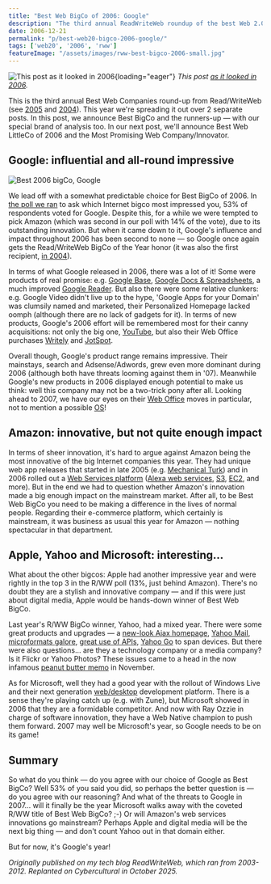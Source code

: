 ```yaml
---
title: "Best Web BigCo of 2006: Google"
description: "The third annual ReadWriteWeb roundup of the best Web 2.0 companies. Starting this year, I seperated it into two posts: best big company, and best little company plus most promising startup."
date: 2006-12-21
permalink: "p/best-web20-bigco-2006-google/"
tags: ['web20', '2006', 'rww']
featureImage: "/assets/images/rww-best-bigco-2006-small.jpg"
---
```


![This post as it looked in 2006](/assets/images/rww-best-bigco-2006-large.jpg){loading="eager"}
*This post [as it looked in 2006](https://web.archive.org/web/20070129141438/http://www.readwriteweb.com/archives/google_best_web_bigco_2006.php).*

This is the third annual Best Web Companies round-up from Read/WriteWeb (see [2005](/p/best-web20-companies-2005/) and [2004](/p/best-web20-companies-2004/)). This year we're spreading it out over 2 separate posts. In this post, we announce Best BigCo and the runners-up — with our special brand of analysis too. In our next post, we'll announce Best Web LittleCo of 2006 and the Most Promising Web Company/Innovator.

Google: influential and all-round impressive
--------------------------------------------

![Best 2006 bigCo, Google](/assets/images/rww-bestbigco06.jpg)

We lead off with a somewhat predictable choice for Best BigCo of 2006. In [the poll we ran](https://web.archive.org/web/20070102094149/http://www.readwriteweb.com/archives/poll_best_internet_bigco_2006.php) to ask which Internet bigco most impressed you, 53% of respondents voted for Google. Despite this, for a while we were tempted to pick Amazon (which was second in our poll with 14% of the vote), due to its outstanding innovation. But when it came down to it, Google's influence and impact throughout 2006 has been second to none — so Google once again gets the Read/WriteWeb BigCo of the Year honor (it was also the first recipient, [in 2004](https://web.archive.org/web/20070102094149/http://www.readwriteweb.com/archives/best_web_20_com.php)).

In terms of what Google released in 2006, there was a lot of it! Some were products of real promise: e.g. [Google Base](https://web.archive.org/web/20070102094149/http://www.readwriteweb.com/archives/google_base_beg.php), [Google Docs & Spreadsheets](https://web.archive.org/web/20070102094149/http://www.readwriteweb.com/archives/google_docs_spreadsheets.php), a much improved [Google Reader](https://web.archive.org/web/20070102094149/http://www.readwriteweb.com/archives/google_reader_redesign.php). But also there were some relative clunkers: e.g. Google Video didn't live up to the hype, 'Google Apps for your Domain' was clumsily named and marketed, their Personalized Homepage lacked oomph (although there are no lack of gadgets for it). In terms of new products, Google's 2006 effort will be remembered most for their canny acquisitions: not only the big one, [YouTube](https://web.archive.org/web/20070102094149/http://www.readwriteweb.com/archives/google_buys_youtube.php), but also their Web Office purchases [Writely](https://web.archive.org/web/20070102094149/http://www.readwriteweb.com/archives/google_acquires.php) and [JotSpot](https://web.archive.org/web/20070102094149/http://www.readwriteweb.com/archives/google_acquires_jotspot.php).

Overall though, Google's product range remains impressive. Their mainstays, search and Adsense/Adwords, grew even more dominant during 2006 (although both have threats looming against them in '07). Meanwhile Google's new products in 2006 displayed enough potential to make us think: well this company may not be a two-trick pony after all. Looking ahead to 2007, we have our eyes on their [Web Office](https://web.archive.org/web/20070102094149/http://www.readwriteweb.com/archives/google_calendar.php) moves in particular, not to mention a possible [OS](https://web.archive.org/web/20070102094149/http://www.readwriteweb.com/archives/googleos_linus_torvalds.php)!

Amazon: innovative, but not quite enough impact
-----------------------------------------------

In terms of sheer innovation, it's hard to argue against Amazon being the most innovative of the big Internet companies this year. They had unique web app releases that started in late 2005 (e.g. [Mechanical Turk](https://web.archive.org/web/20070102094149/http://www.readwriteweb.com/archives/top_ten_web_20.php)) and in 2006 rolled out a [Web Services platform](https://web.archive.org/web/20070102094149/http://www.readwriteweb.com/archives/amazon_webos.php) ([Alexa web services](https://web.archive.org/web/20070102094149/http://www.readwriteweb.com/archives/alexa_turned_in.php), [S3](https://web.archive.org/web/20070102094149/http://www.amazon.com/Web-Services-AWS-home-page/b/ref=sc_fe_l_2/102-9464195-2091365?ie=UTF8&node=15763381&no=3435361&me=A36L942TSJ2AJA), [EC2](https://web.archive.org/web/20070102094149/http://www.readwriteweb.com/archives/amazon_ec2.php), and more). But in the end we had to question whether Amazon's innovation made a big enough impact on the mainstream market. After all, to be Best Web BigCo you need to be making a difference in the lives of normal people. Regarding their e-commerce platform, which certainly is mainstream, it was business as usual this year for Amazon — nothing spectacular in that department.

Apple, Yahoo and Microsoft: interesting...
------------------------------------------

What about the other bigcos: Apple had another impressive year and were rightly in the top 3 in the R/WW poll (13%, just behind Amazon). There's no doubt they are a stylish and innovative company — and if this were just about digital media, Apple would be hands-down winner of Best Web BigCo.

Last year's R/WW BigCo winner, Yahoo, had a mixed year. There were some great products and upgrades — a [new-look Ajax homepage](https://web.archive.org/web/20070102094149/http://www.readwriteweb.com/archives/exclusive_new_y.php), [Yahoo Mail](https://web.archive.org/web/20070102094149/http://www.readwriteweb.com/archives/yahoo_mail_beta_interview_ethan_diamond.php), [microformats galore](https://web.archive.org/web/20070102094149/http://www.readwriteweb.com/archives/yahoo_does_micr.php), [great use of APIs](https://web.archive.org/web/20070102094149/http://www.readwriteweb.com/archives/yahoo_ups_the_a.php), [Yahoo Go](https://web.archive.org/web/20070102094149/http://www.readwriteweb.com/archives/yahoo_go_a_port.php) to span devices. But there were also questions... are they a technology company or a media company? Is it Flickr or Yahoo Photos? These issues came to a head in the now infamous [peanut butter memo](https://web.archive.org/web/20070102094149/http://www.readwriteweb.com/archives/yahoo_time_to_kill_off_web20_brands.php) in November.

As for Microsoft, well they had a good year with the rollout of Windows Live and their next generation [web/desktop](https://web.archive.org/web/20070102094149/http://www.readwriteweb.com/archives/times_reader_screenshots.php) development platform. There is a sense they're playing catch up (e.g. with Zune), but Microsoft showed in 2006 that they are a formidable competitor. And now with Ray Ozzie in charge of software innovation, they have a Web Native champion to push them forward. 2007 may well be Microsoft's year, so Google needs to be on its game!

Summary
-------

So what do you think — do you agree with our choice of Google as Best BigCo? Well 53% of you said you did, so perhaps the better question is — do you agree with our reasoning? And what of the threats to Google in 2007... will it finally be the year Microsoft walks away with the coveted R/WW title of Best Web BigCo? ;-&#41; Or will Amazon's web services innovations go mainstream? Perhaps Apple and digital media will be the next big thing — and don't count Yahoo out in that domain either.

But for now, it's Google's year!

*Originally published on my tech blog ReadWriteWeb, which ran from 2003-2012. Replanted on Cybercultural in October 2025.*

